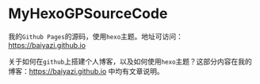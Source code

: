 # MyHexoGPSourceCode
 我的`Github Pages`的源码，使用`hexo`主题。地址可访问：https://baiyazi.github.io



关于如何在`github`上搭建个人博客，以及如何使用`hexo`主题？这部分内容在我的博客：https://baiyazi.github.io 中均有文章说明。
